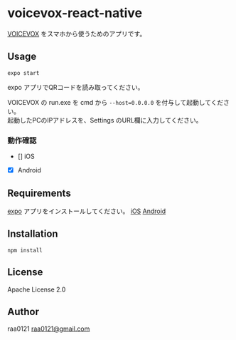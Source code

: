 # voicevox-react-native

[VOICEVOX](https://voicevox.hiroshiba.jp/) をスマホから使うためのアプリです。

## Usage

```
expo start
```
expo アプリでQRコードを読み取ってください。

VOICEVOX の run.exe を cmd から `--host=0.0.0.0` を付与して起動してください。  
起動したPCのIPアドレスを、Settings のURL欄に入力してください。

### 動作確認
- [] iOS
- [x] Android

## Requirements
[expo](https://expo.io) アプリをインストールしてください。
[iOS](https://apps.apple.com/jp/app/expo-go/id982107779) 
[Android](https://play.google.com/store/apps/details?id=host.exp.exponent&hl=ja)

## Installation
```
npm install
```
## License
Apache License 2.0

## Author
raa0121 <raa0121@gmail.com>
